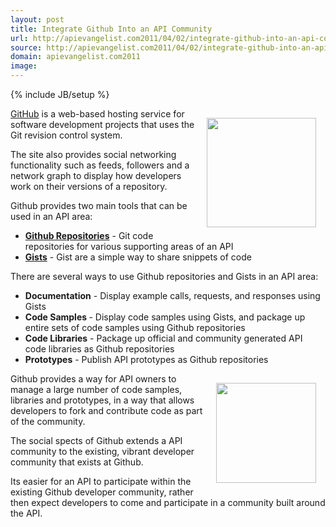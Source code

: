 ```yaml
---
layout: post
title: Integrate Github Into an API Community
url: http://apievangelist.com2011/04/02/integrate-github-into-an-api-community/
source: http://apievangelist.com2011/04/02/integrate-github-into-an-api-community/
domain: apievangelist.com2011
image: 
---
```

{% include JB/setup %}
<img style="padding: 15px;" src="http://kinlane-productions.s3.amazonaws.com/github/github-social-coding-words.png" alt="" width="175" align="right" /><a title="GitHub" href="https://github.com/">GitHub</a> is a web-based hosting service for software development projects that uses the Git revision control system.<p></p>
The site also provides social networking functionality such as feeds, followers and a network graph to display how developers work on their versions of a repository.<p></p>
Github provides two main tools that can be used in an API area:
<ul class="mainlist">
	<li><strong><a title="Github Repositories" href="http://help.github.com/create-a-repo/">Github Repositories</a></strong> - Git code repositories for various supporting areas of an API</li>
	<li><strong><a title="Gists" href="https://gist.github.com/">Gists</a></strong> - Gist are a simple way to share snippets of code</li>
</ul>
There are several ways to use Github repositories and Gists in an API area:
<ul class="mainlist">
	<li><strong>Documentation</strong> - Display example calls, requests, and responses using Gists</li>
	<li><strong>Code Samples </strong>- Display code samples using Gists, and package up entire sets of code samples using Github repositories</li>
	<li><strong>Code Libraries</strong> - Package up official and community generated API code libraries as Github repositories</li>
	<li><strong>Prototypes</strong> - Publish API prototypes as Github repositories</li>
</ul>
<img style="padding: 15px;" src="http://kinlane-productions.s3.amazonaws.com/github/github-round.png" alt="" width="160" align="right" /> Github provides a way for API owners to manage a large number of code samples, libraries and prototypes, in a way that allows developers to fork and contribute code as part of the community.<p></p>
The social spects of Github extends a API community to the existing, vibrant developer community that exists at Github.<p></p>
Its easier for an API to participate within the existing Github developer community, rather then expect developers to come and participate in a community built around the API.
